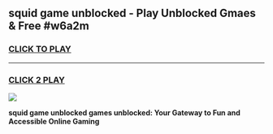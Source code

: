 
## squid game unblocked - Play Unblocked Gmaes & Free #w6a2m
<h3>
<a href="https://premium.freeplayer.one?title=squid_game_unblocked&ref=01M">CLICK TO PLAY</a></h3>
<hr>

<h3>
<a href="https://premium.freeplayer.one?title=squid_game_unblocked&ref=01M">CLICK 2 PLAY</a>
  
</h3>

<a href="https://premium.freeplayer.one?title=squid_game_unblocked&ref=01M"><img src="https://clearcache.store/games.png"></a>


**squid game unblocked games unblocked: Your Gateway to Fun and Accessible Online Gaming**
